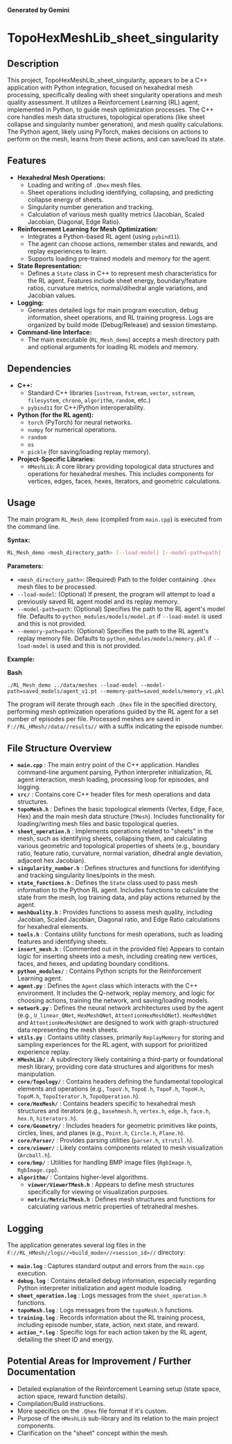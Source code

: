 **Generated by Gemini**

# TopoHexMeshLib_sheet_singularity

## Description

This project, TopoHexMeshLib_sheet_singularity, appears to be a C++ application with Python integration, focused on hexahedral mesh processing, specifically dealing with sheet singularity operations and mesh quality assessment. It utilizes a Reinforcement Learning (RL) agent, implemented in Python, to guide mesh optimization processes. The C++ core handles mesh data structures, topological operations (like sheet collapse and singularity number generation), and mesh quality calculations. The Python agent, likely using PyTorch, makes decisions on actions to perform on the mesh, learns from these actions, and can save/load its state.

## Features

* **Hexahedral Mesh Operations:**
  * Loading and writing of `.Qhex` mesh files.
  * Sheet operations including identifying, collapsing, and predicting collapse energy of sheets.
  * Singularity number generation and tracking.
  * Calculation of various mesh quality metrics (Jacobian, Scaled Jacobian, Diagonal, Edge Ratio).
* **Reinforcement Learning for Mesh Optimization:**
  * Integrates a Python-based RL agent (using `pybind11`).
  * The agent can choose actions, remember states and rewards, and replay experiences to learn.
  * Supports loading pre-trained models and memory for the agent.
* **State Representation:**
  * Defines a `State` class in C++ to represent mesh characteristics for the RL agent. Features include sheet energy, boundary/feature ratios, curvature metrics, normal/dihedral angle variations, and Jacobian values.
* **Logging:**
  * Generates detailed logs for main program execution, debug information, sheet operations, and RL training progress. Logs are organized by build mode (Debug/Release) and session timestamp.
* **Command-line Interface:**
  * The main executable (`RL_Mesh_demo`) accepts a mesh directory path and optional arguments for loading RL models and memory.

## Dependencies

* **C++:**
  * Standard C++ libraries (`iostream`, `fstream`, `vector`, `sstream`, `filesystem`, `chrono`, `algorithm`, `random`, etc.)
  * `pybind11` for C++/Python interoperability.
* **Python (for the RL agent):**
  * `torch` (PyTorch) for neural networks.
  * `numpy` for numerical operations.
  * `random`
  * `os`
  * `pickle` (for saving/loading replay memory).
* **Project-Specific Libraries:**
  * `HMeshLib`: A core library providing topological data structures and operations for hexahedral meshes. This includes components for vertices, edges, faces, hexes, iterators, and geometric calculations.

## Usage

The main program `RL_Mesh_demo` (compiled from `main.cpp`) is executed from the command line.

**Syntax:**

```bash
RL_Mesh_demo <mesh_directory_path> [--load-model] [--model-path=path] [--memory-path=path]
```

**Parameters:**

* `<mesh_directory_path>`: (Required) Path to the folder containing `.Qhex` mesh files to be processed.
* `--load-model`: (Optional) If present, the program will attempt to load a previously saved RL agent model and its replay memory.
* `--model-path=path`: (Optional) Specifies the path to the RL agent's model file. Defaults to `python_modules/models/model.pt` if `--load-model` is used and this is not provided.
* `--memory-path=path`: (Optional) Specifies the path to the RL agent's replay memory file. Defaults to `python_modules/models/memory.pkl` if `--load-model` is used and this is not provided.

**Example:**

**Bash**

```
./RL_Mesh_demo ../data/meshes --load-model --model-path=saved_models/agent_v1.pt --memory-path=saved_models/memory_v1.pkl
```

The program will iterate through each `.Qhex` file in the specified directory, performing mesh optimization operations guided by the RL agent for a set number of episodes per file. Processed meshes are saved in `F://RL_HMesh//data//results//` with a suffix indicating the episode number.

## File Structure Overview

* **`main.cpp`** : The main entry point of the C++ application. Handles command-line argument parsing, Python interpreter initialization, RL agent interaction, mesh loading, processing loop for episodes, and logging.
* **`src/`** : Contains core C++ header files for mesh operations and data structures.
* **`topoMesh.h`** : Defines the basic topological elements (Vertex, Edge, Face, Hex) and the main mesh data structure (`TMesh`). Includes functionality for loading/writing mesh files and basic topological queries.
* **`sheet_operation.h`** : Implements operations related to "sheets" in the mesh, such as identifying sheets, collapsing them, and calculating various geometric and topological properties of sheets (e.g., boundary ratio, feature ratio, curvature, normal variation, dihedral angle deviation, adjacent hex Jacobian).
* **`singularity_number.h`** : Defines structures and functions for identifying and tracking singularity lines/points in the mesh.
* **`state_functions.h`** : Defines the `State` class used to pass mesh information to the Python RL agent. Includes functions to calculate the state from the mesh, log training data, and play actions returned by the agent.
* **`meshQuality.h`** : Provides functions to assess mesh quality, including Jacobian, Scaled Jacobian, Diagonal ratio, and Edge Ratio calculations for hexahedral elements.
* **`tools.h`** : Contains utility functions for mesh operations, such as loading features and identifying sheets.
* **`insert_mesh.h`** : (Commented out in the provided file) Appears to contain logic for inserting sheets into a mesh, including creating new vertices, faces, and hexes, and updating boundary conditions.
* **`python_modules/`** : Contains Python scripts for the Reinforcement Learning agent.
* **`agent.py`** : Defines the `Agent` class which interacts with the C++ environment. It includes the Q-network, replay memory, and logic for choosing actions, training the network, and saving/loading models.
* **`network.py`** : Defines the neural network architectures used by the agent (e.g., `U_linear_QNet`, `HexMeshQNet`, `AttentionHexMeshQNet`). `HexMeshQNet` and `AttentionHexMeshQNet` are designed to work with graph-structured data representing the mesh sheets.
* **`utils.py`** : Contains utility classes, primarily `ReplayMemory` for storing and sampling experiences for the RL agent, with support for prioritized experience replay.
* **`HMeshLib/`** : A subdirectory likely containing a third-party or foundational mesh library, providing core data structures and algorithms for mesh manipulation.
* **`core/Topology/`** : Contains headers defining the fundamental topological elements and operations (e.g., `TopoV.h`, `TopoE.h`, `TopoF.h`, `TopoH.h`, `TopoM.h`, `TopoIterator.h`, `TopoOperation.h`).
* **`core/HexMesh/`** : Contains headers specific to hexahedral mesh structures and iterators (e.g., `basehmesh.h`, `vertex.h`, `edge.h`, `face.h`, `hex.h`, `hiterators.h`).
* **`core/Geometry/`** : Includes headers for geometric primitives like points, circles, lines, and planes (e.g., `Point.h`, `Circle.h`, `Plane.h`).
* **`core/Parser/`** : Provides parsing utilities (`parser.h`, `strutil.h`).
* **`core/viewer/`** : Likely contains components related to mesh visualization (`Arcball.h`).
* **`core/bmp/`** : Utilities for handling BMP image files (`RgbImage.h`, `RgbImage.cpp`).
* **`algorithm/`** : Contains higher-level algorithms.
  * **`viewer/ViewerTMesh.h`** : Appears to define mesh structures specifically for viewing or visualization purposes.
  * **`metric/MetricTMesh.h`** : Defines mesh structures and functions for calculating various metric properties of tetrahedral meshes.

## Logging

The application generates several log files in the `F://RL_HMesh//logs//<build_mode>//<session_id>//` directory:

* **`main.log`** : Captures standard output and errors from the `main.cpp` execution.
* **`debug.log`** : Contains detailed debug information, especially regarding Python interpreter initialization and agent module loading.
* **`sheet_operation.log`** : Logs messages from the `sheet_operation.h` functions.
* **`topoMesh.log`** : Logs messages from the `topoMesh.h` functions.
* **`training.log`** : Records information about the RL training process, including episode number, state, action, next state, and reward.
* **`action_*.log`** : Specific logs for each action taken by the RL agent, detailing the sheet ID and energy.

## Potential Areas for Improvement / Further Documentation

* Detailed explanation of the Reinforcement Learning setup (state space, action space, reward function details).
* Compilation/Build instructions.
* More specifics on the `.Qhex` file format if it's custom.
* Purpose of the `HMeshLib` sub-library and its relation to the main project components.
* Clarification on the "sheet" concept within the mesh.
